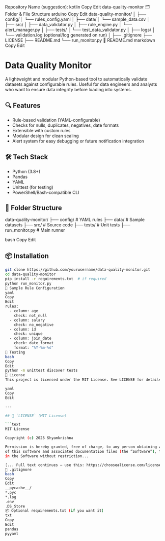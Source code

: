  Repository Name (suggestion):
kotlin
Copy
Edit
data-quality-monitor
🗂️ Folder & File Structure
arduino
Copy
Edit
data-quality-monitor/
│
├── config/
│   └── rules_config.yaml
│
├── data/
│   └── sample_data.csv
│
├── src/
│   ├── data_validator.py
│   ├── rule_engine.py
│   └── alert_manager.py
│
├── tests/
│   └── test_data_validator.py
│
├── logs/
│   └── validation.log (optional/log generated on run)
│
├── .gitignore
├── LICENSE
├── README.md
└── run_monitor.py
📘 README.md
markdown
Copy
Edit
# Data Quality Monitor

A lightweight and modular Python-based tool to automatically validate datasets against configurable rules. Useful for data engineers and analysts who want to ensure data integrity before loading into systems.

## 🔍 Features

- Rule-based validation (YAML-configurable)
- Checks for nulls, duplicates, negatives, date formats
- Extensible with custom rules
- Modular design for clean scaling
- Alert system for easy debugging or future notification integration

## 🛠️ Tech Stack

- Python (3.8+)
- Pandas
- YAML
- Unittest (for testing)
- PowerShell/Bash-compatible CLI

## 📁 Folder Structure

data-quality-monitor/
├── config/ # YAML rules
├── data/ # Sample datasets
├── src/ # Source code
├── tests/ # Unit tests
├── run_monitor.py # Main runner

bash
Copy
Edit

## 📦 Installation

```bash
git clone https://github.com/yourusername/data-quality-monitor.git
cd data-quality-monitor
pip install -r requirements.txt  # if required
python run_monitor.py
📄 Sample Rule Configuration
yaml
Copy
Edit
rules:
  - column: age
    check: not_null
  - column: salary
    check: no_negative
  - column: id
    check: unique
  - column: join_date
    check: date_format
    format: "%Y-%m-%d"
🧪 Testing
bash
Copy
Edit
python -m unittest discover tests
📜 License
This project is licensed under the MIT License. See LICENSE for details.

yaml
Copy
Edit

---

## 📄 `LICENSE` (MIT License)

```text
MIT License

Copyright (c) 2025 Shyamkrishna

Permission is hereby granted, free of charge, to any person obtaining a copy
of this software and associated documentation files (the “Software”), to deal
in the Software without restriction...

[... Full text continues — use this: https://choosealicense.com/licenses/mit/]
📄 .gitignore
bash
Copy
Edit
__pycache__/
*.pyc
*.log
.env
.DS_Store
📦 Optional requirements.txt (if you want it)
txt
Copy
Edit
pandas
pyyaml

